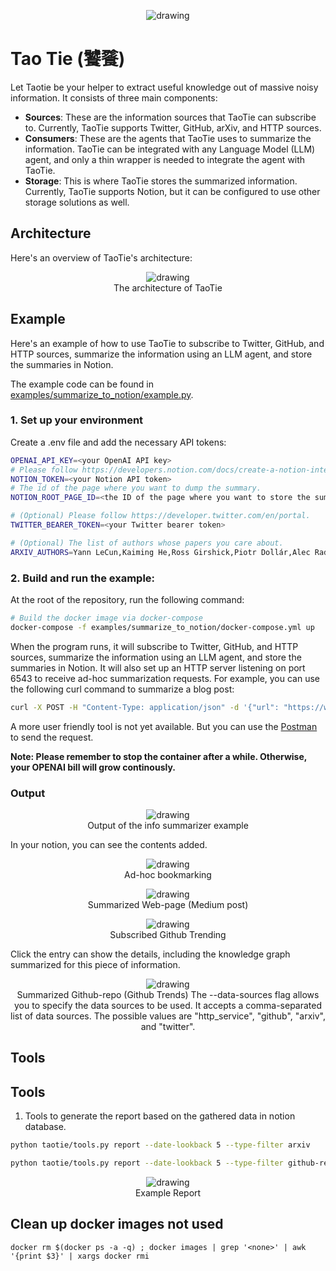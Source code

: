 <p align="center">
    <img src="./images/taotie.png" alt="drawing"/>
</p>

# Tao Tie (饕餮)

Let Taotie be your helper to extract useful knowledge out of massive noisy information. It consists of three main components:

* **Sources**: These are the information sources that TaoTie can subscribe to. Currently, TaoTie supports Twitter, GitHub, arXiv, and HTTP sources.
* **Consumers**: These are the agents that TaoTie uses to summarize the information. TaoTie can be integrated with any Language Model (LLM) agent, and only a thin wrapper is needed to integrate the agent with TaoTie.
* **Storage**: This is where TaoTie stores the summarized information. Currently, TaoTie supports Notion, but it can be configured to use other storage solutions as well.

## Architecture

Here's an overview of TaoTie's architecture:

<p align="center">
    <img src="./images/architecture.png" alt="drawing"/>
    <br>The architecture of TaoTie
</p>

## Example
Here's an example of how to use TaoTie to subscribe to Twitter, GitHub, and HTTP sources, summarize the information using an LLM agent, and store the summaries in Notion.

The example code can be found in [examples/summarize_to_notion/example.py](examples/summarize_to_notion/example.py).

### 1. Set up your environment

Create a .env file and add the necessary API tokens:

```bash
OPENAI_API_KEY=<your OpenAI API key>
# Please follow https://developers.notion.com/docs/create-a-notion-integration.
NOTION_TOKEN=<your Notion API token>  
# The id of the page where you want to dump the summary.
NOTION_ROOT_PAGE_ID=<the ID of the page where you want to store the summaries>

# (Optional) Please follow https://developer.twitter.com/en/portal.
TWITTER_BEARER_TOKEN=<your Twitter bearer token>  

# (Optional) The list of authors whose papers you care about.
ARXIV_AUTHORS=Yann LeCun,Kaiming He,Ross Girshick,Piotr Dollár,Alec Radford,Ilya Sutskever,Dario Amodei,Geoffrey E. Hinton
```

### 2. Build and run the example:
At the root of the repository, run the following command:
```bash
# Build the docker image via docker-compose
docker-compose -f examples/summarize_to_notion/docker-compose.yml up
```


When the program runs, it will subscribe to Twitter, GitHub, and HTTP sources, summarize the information using an LLM agent, and store the summaries in Notion. It will also set up an HTTP server listening on port 6543 to receive ad-hoc summarization requests. For example, you can use the following curl command to summarize a blog post:

```bash
curl -X POST -H "Content-Type: application/json" -d '{"url": "https://www.harmdevries.com/post/model-size-vs-compute-overhead"}' http://localhost:6543/api/v1/url
```

A more user friendly tool is not yet available. But you can use the [Postman](https://www.postman.com/) to send the request.

**Note: Please remember to stop the container after a while. Otherwise, your OPENAI bill will grow continously.**

### Output

<p align="center">
    <img src="./examples/summarize_to_notion/example.png" alt="drawing"/>
    <br>Output of the info summarizer example
</p>

In your notion, you can see the contents added.

<p align="center">
    <img src="./images/adhoc-saving.gif" alt="drawing"/>
    <br>Ad-hoc bookmarking
</p>

<p align="center">
    <img src="./images/web-page.png" alt="drawing"/>
    <br>Summarized Web-page (Medium post)
</p>

<p align="center">
    <img src="./images/github-trending-short.gif" alt="drawing"/>
    <br>Subscribed Github Trending
</p>

Click the entry can show the details, including the knowledge graph summarized for this piece of information.
<p align="center">
    <img src="./images/github-repo.png" alt="drawing"/>
    <br>Summarized Github-repo (Github Trends)
The --data-sources flag allows you to specify the data sources to be used. It accepts a comma-separated list of data sources. The possible values are "http_service", "github", "arxiv", and "twitter".

## Tools
</p>

## Tools
1. Tools to generate the report based on the gathered data in notion database.
```bash
python taotie/tools.py report --date-lookback 5 --type-filter arxiv
```

```bash
python taotie/tools.py report --date-lookback 5 --type-filter github-repo
```

<p align="center">
    <img src="./images/example-report.png" alt="drawing"/>
    <br>Example Report
</p>

## Clean up docker images not used
```
docker rm $(docker ps -a -q) ; docker images | grep '<none>' | awk '{print $3}' | xargs docker rmi
```
